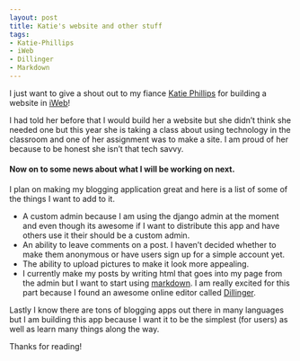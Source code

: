 ```yaml
---
layout: post
title: Katie's website and other stuff
tags:
- Katie-Phillips
- iWeb
- Dillinger
- Markdown
---
```


I just want to give a shout out to my fiance [Katie Phillips][] for
building a website in [iWeb][]!

I had told her before that I would build her a website but she didn’t
think she needed one but this year she is taking a class about using
technology in the classroom and one of her assignment was to make a
site. I am proud of her because to be honest she isn’t that tech savvy.

#### Now on to some news about what I will be working on next.

I plan on making my blogging application great and here is a list of
some of the things I want to add to it.

-   A custom admin because I am using the django admin at the moment and
    even though its awesome if I want to distribute this app and have
    others use it their should be a custom admin.
-   An ability to leave comments on a post. I haven’t decided whether to
    make them anonymous or have users sign up for a simple account yet.
-   The ability to upload pictures to make it look more appealing.
-   I currently make my posts by writing html that goes into my page
    from the admin but I want to start using [markdown][]. I am really
    excited for this part because I found an awesome online editor
    called [Dillinger][].

Lastly I know there are tons of blogging apps out there in many
languages but I am building this app because I want it to be the
simplest (for users) as well as learn many things along the way.

Thanks for reading!

  [Katie Phillips]: http://kaitlynelise.info/Kaitlyn_Phillips/Welcome.html
  [iWeb]: http://www.apple.com/ilife/iweb/
  [markdown]: http://en.wikipedia.org/wiki/Markdown
  [Dillinger]: http://dillinger.io/